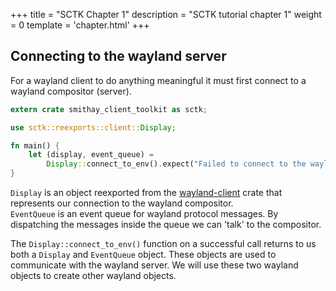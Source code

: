 +++
title = "SCTK Chapter 1"
description = "SCTK tutorial chapter 1"
weight = 0
template = 'chapter.html'
+++


## Connecting to the wayland server

For a wayland client to do anything meaningful it must first connect to a wayland compositor (server).

```rust
extern crate smithay_client_toolkit as sctk;

use sctk::reexports::client::Display;

fn main() {
    let (display, event_queue) =
        Display::connect_to_env().expect("Failed to connect to the wayland server.");
}
```

`Display` is an object reexported from the [wayland-client](https://github.com/Smithay/wayland-rs/tree/master/wayland-client) crate that represents
our connection to the wayland compositor.<br>
`EventQueue` is an event queue for wayland protocol messages. By dispatching the messages inside the queue we can 'talk' to the compositor.

The `Display::connect_to_env()` function on a successful call returns to us both a  `Display` and `EventQueue` object. These objects are
used to communicate with the wayland server. We will use these two wayland objects to create other wayland objects.<br>
